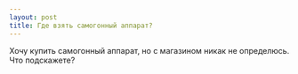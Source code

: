 ```yaml
---
layout: post 
title: Где взять самогонный аппарат? 
--- 
```

Хочу купить самогонный аппарат, но с магазином никак не определюсь. Что подскажете?